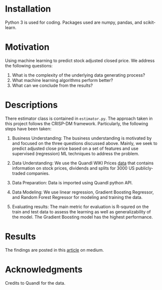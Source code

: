 # Installation
Python 3 is used for coding. Packages used are numpy, pandas, and scikit-learn.

# Motivation
Using machine learning to predict stock adjusted closed price. We address the following questions:

1. What is the complexity of the underlying data generating process?
2. What machine learning algorithms perform better?
3. What can we conclude from the results?

# Descriptions

There estimator class is contained in `estimator.py`. The approach taken in this project follows the CRISP-DM framework. Particularly, the following steps have been taken:

1. Business Understanding: The business understanding is motivated by and focused on the three questions discussed above. Mainly, we seek to predict adjusted close price based on a set of features and use supervised (regression) ML techniques to address the problem.

2. Data Understanding: We use the Quandl WIKI Prices [data](https://www.quandl.com/databases/WIKIP/documentation?anchor=database-overview) that contains information on stock prices, dividends and splits for 3000 US publicly-traded companies.

3. Data Preparation: Data is imported using Quandl python API.

4. Data Modeling: We use linear regression, Gradient Boosting Regressor, and Random Forest Regressor for modeling and training the data.

5. Evaluating results: The main metric for evaluation is R-squred on the train and test data to assess the learning as well as generalizability of the model. The Gradient Boosting model has the highest performance.

# Results
The findings are posted in this [article](https://medium.com/@sepehr.ramyar/stock-price-prediction-with-machine-learning-ddc4087ddecd) on medium.

# Acknowledgments
Credits to Quandl for the data.
